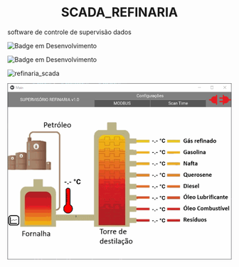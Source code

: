 <h1 align="center"> SCADA_REFINARIA </h1>
software de controle de supervisão dados

 

 ![Badge em Desenvolvimento](http://img.shields.io/static/v1?label=STATUS&message=EM%20DESENVOLVIMENTO&color=GREEN&style=for-the-badge)

 ![Badge em Desenvolvimento](http://img.shields.io/static/v1?label=STATUS&message=V1.0.1&color=BLUE&style=for-the-badge)
 
 
 
 
 ![refinaria_scada](https://user-images.githubusercontent.com/83008013/207662346-9fef77e2-61c5-4ce9-bdb9-eed34193ef80.png)
 
 
 
  ![Video demonstração](https://github.com/fabriciogama26/SCADA_REFINARIA/blob/main/refinariagif.gif)
 
 
 
